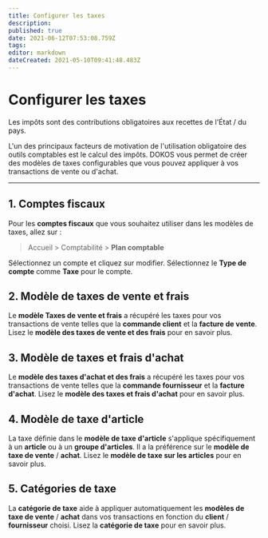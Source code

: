 ```yaml
---
title: Configurer les taxes
description: 
published: true
date: 2021-06-12T07:53:08.759Z
tags: 
editor: markdown
dateCreated: 2021-05-10T09:41:48.483Z
---
```


# Configurer les taxes

Les impôts sont des contributions obligatoires aux recettes de l'État / du pays.

L'un des principaux facteurs de motivation de l'utilisation obligatoire des outils comptables est le calcul des impôts. DOKOS vous permet de créer des modèles de taxes configurables que vous pouvez appliquer à vos transactions de vente ou d'achat.

---

## 1. Comptes fiscaux
Pour les **comptes fiscaux** que vous souhaitez utiliser dans les modèles de taxes, allez sur :

> Accueil > Comptabilité > **Plan comptable**

Sélectionnez un compte et cliquez sur modifier. Sélectionnez le **Type de compte** comme **Taxe** pour le compte.

## 2. Modèle de taxes de vente et frais 
Le **modèle Taxes de vente et frais** a récupéré les taxes pour vos transactions de vente telles que la **commande client** et la **facture de vente**. Lisez le **modèle des taxes de vente et des frais** pour en savoir plus.

## 3. Modèle de taxes et frais d'achat
Le **modèle des taxes d'achat et des frais** a récupéré les taxes pour vos transactions de vente telles que la **commande fournisseur** et la **facture d'achat**. Lisez le **modèle des taxes et frais d'achat** pour en savoir plus.

## 4. Modèle de taxe d'article
La taxe définie dans le **modèle de taxe d'article** s'applique spécifiquement à un **article** ou à un **groupe d'articles**. Il a la préférence sur le **modèle de taxe de vente** / **achat**. Lisez le **modèle de taxe sur les articles** pour en savoir plus.

## 5. Catégories de taxe
La **catégorie de taxe** aide à appliquer automatiquement les **modèles de taxe de vente** / **achat** dans vos transactions en fonction du **client** / **fournisseur** choisi. Lisez la **catégorie de taxe** pour en savoir plus.












